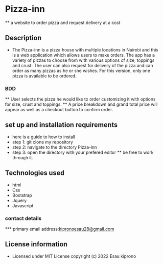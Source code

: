 # Pizza-inn
** a website to order pizza and request delivery at a cost
## Description
* The Pizza-inn is a  pizza house with multiple locations in Nairobi and this is a web application which allows users to make orders. The app has a variety of pizzas to choose from with various options of size, toppings and crust. The user can also request for delivery of the pizza and can order as many pizzas as he or she wishes. For this version, only one pizza is available to be ordered.
### BDD
** User selects the pizza he would like to order customizing it with options for size, crust and toppings.
** A price breakdown and grand total price will appear as well as a checkout button to confirm order.
## set up and installation requirements
* here is a guide to how to install
* step 1: git clone my repository
* step 2: navigate to the directory Pizza-inn
* step 3: open the directory with your prefered editor
** be free to work through it.
## Technologies used 
* html
* Css
* Bootstrap
* Jquery
* Javascript
### contact details
*** primary email address:kipronoesau28@gmail.com 
## License information
* Licensed under MIT License copyright (c) 2022 Esau kiprono